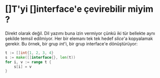 # []T'yi []interface'e çevirebilir miyim ?

Direkt olarak değil.
Dil yazımı buna izin vermiyor çünkü iki tür bellekte aynı şekilde temsil edilmiyor.
Her bir elemanı tek tek hedef *slice*'a kopyalamak gerekir.
Bu örnek, bir grup *int*'i, bir grup interface'e dönüştürüyor:

```go
t := []int{1, 2, 3, 4}
s := make([]interface{}, len(t))
for i, v := range t {
    s[i] = v
}
```